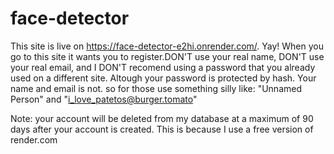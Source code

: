 # face-detector
This site is live on https://face-detector-e2hi.onrender.com/. Yay! When you go to this site it wants you to register.DON'T use your real name, DON'T use your real email, and I DON'T recomend using a password that you already used on a different site. Altough your password is protected by hash. Your name and email is not. so for those use something silly like: "Unnamed Person" and "i_love_patetos@burger.tomato"

Note: your account will be deleted from my database at a maximum of 90 days after your account is created. This is because I use a free version of render.com
